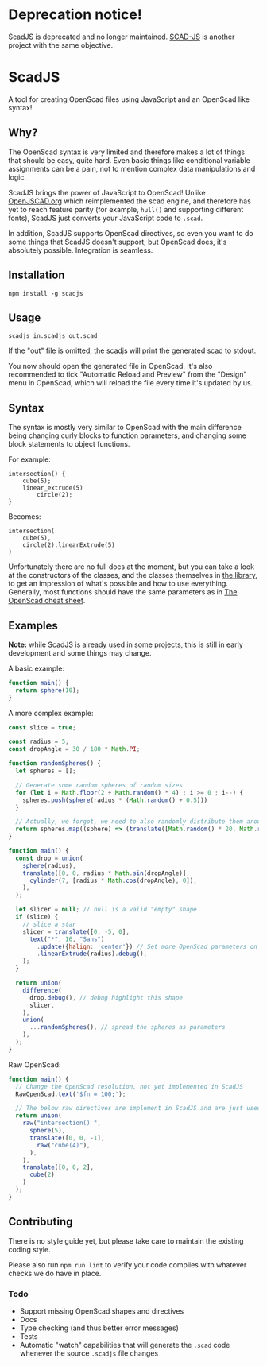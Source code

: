 # Deprecation notice!

ScadJS is deprecated and no longer maintained.
[SCAD-JS](https://github.com/scad-js/scad-js) is another project with the same objective.

# ScadJS

A tool for creating OpenScad files using JavaScript and an OpenScad like syntax!

## Why?

The OpenScad syntax is very limited and therefore makes a lot of things that
should be easy, quite hard. Even basic things like conditional variable
assignments can be a pain, not to mention complex data manipulations and logic.

ScadJS brings the power of JavaScript to OpenScad! Unlike [OpenJSCAD.org](https://openjscad.org/)
which reimplemented the scad engine, and therefore has yet to reach feature
parity (for example, `hull()` and supporting different fonts), ScadJS just
converts your JavaScript code to `.scad`.

In addition, ScadJS supports OpenScad directives, so even you want to do some
things that ScadJS doesn't support, but OpenScad does, it's absolutely possible.
Integration is seamless.

## Installation

`npm install -g scadjs`

## Usage

`scadjs in.scadjs out.scad`

If the "out" file is omitted, the scadjs will print the generated scad to stdout.


You now should open the generated file in OpenScad. It's also recommended to
tick "Automatic Reload and Preview" from the "Design" menu in OpenScad, which
will reload the file every time it's updated by us.

## Syntax

The syntax is mostly very similar to OpenScad with the main difference being
changing curly blocks to function parameters, and changing some block statements
to object functions.

For example:

```
intersection() {
    cube(5);
    linear_extrude(5)
        circle(2);
}
```

Becomes:

```
intersection(
    cube(5),
    circle(2).linearExtrude(5)
)
```

Unfortunately there are no full docs at the moment, but you can take a look at
the constructors of the classes, and the classes themselves in [the library](/libscadjs.js),
to get an impression of what's possible and how to use everything. Generally,
most functions should have the same parameters as in [The OpenScad cheat sheet](http://www.openscad.org/cheatsheet/).


## Examples

**Note:** while ScadJS is already used in some projects, this is still in early
development and some things may change.

A basic example:

```javascript
function main() {
  return sphere(10);
}
```

A more complex example:

```javascript
const slice = true;

const radius = 5;
const dropAngle = 30 / 180 * Math.PI;

function randomSpheres() {
  let spheres = [];

  // Generate some random spheres of random sizes
  for (let i = Math.floor(2 + Math.random() * 4) ; i >= 0 ; i--) {
    spheres.push(sphere(radius * (Math.random() + 0.5)))
  }

  // Actually, we forgot, we need to also randomly distribute them around the space
  return spheres.map((sphere) => (translate([Math.random() * 20, Math.random() * 20, -20], sphere)));
}

function main() {
  const drop = union(
    sphere(radius),
    translate([0, 0, radius * Math.sin(dropAngle)],
      cylinder(7, [radius * Math.cos(dropAngle), 0]),
    ),
  );

  let slicer = null; // null is a valid "empty" shape
  if (slice) {
    // slice a star
    slicer = translate([0, -5, 0],
      text("*", 16, "Sans")
        .update({halign: 'center'}) // Set more OpenScad parameters on the text shape
        .linearExtrude(radius).debug(),
    );
  }

  return union(
    difference(
      drop.debug(), // debug highlight this shape
      slicer,
    ),
    union(
      ...randomSpheres(), // spread the spheres as parameters
    ),
  );
}
```

Raw OpenScad:

```javascript
function main() {
  // Change the OpenScad resolution, not yet implemented in ScadJS
  RawOpenScad.text('$fn = 100;');

  // The below raw directives are implement in ScadJS and are just used for illustration
  return union(
    raw("intersection() ",
      sphere(5),
      translate([0, 0, -1],
        raw("cube(4)"),
      ),
    ),
    translate([0, 0, 2],
      cube(2)
    )
  );
}
```


## Contributing

There is no style guide yet, but please take care to maintain the existing
coding style.

Please also run `npm run lint` to verify your code complies with whatever
checks we do have in place.

### Todo

* Support missing OpenScad shapes and directives
* Docs
* Type checking (and thus better error messages)
* Tests
* Automatic "watch" capabilities that will generate the `.scad` code whenever the source `.scadjs` file changes

